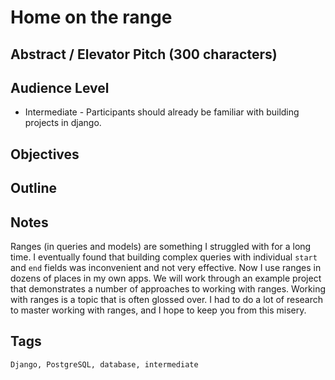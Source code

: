 # Home on the range

## Abstract / Elevator Pitch (300 characters)

## Audience Level

- Intermediate - Participants should already be familiar with building projects in django.

## Objectives

## Outline

## Notes

Ranges (in queries and models) are something I struggled with for a long time. I eventually found that building complex queries with individual `start` and `end` fields was inconvenient and not very effective. Now I use ranges in dozens of places in my own apps. We will work through an example project that demonstrates a number of approaches to working with ranges. Working with ranges is a topic that is often glossed over. I had to do a lot of research to master working with ranges, and I hope to keep you from this misery.

## Tags

    Django, PostgreSQL, database, intermediate
